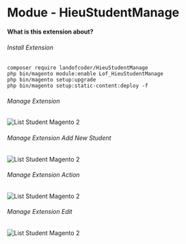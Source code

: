<h1>Modue - HieuStudentManage</h1>
<b>What is this extension about?</b> 


###### Install Extension
```
composer require landofcoder/HieuStudentManage
php bin/magento module:enable Lof_HieuStudentManage
php bin/magento setup:upgrade
php bin/magento setup:static-content:deploy -f

```
###### Manage Extension


![List Student Magento 2](https://i.imgur.com/tC8zlGe.png)
###### Manage Extension Add New Student
![List Student Magento 2](https://i.imgur.com/EHKq0f3.png)
###### Manage Extension Action
![List Student Magento 2](https://i.imgur.com/5ZzDZ0Z.png)
###### Manage Extension Edit
![List Student Magento 2](https://i.imgur.com/g4zLDAu.png)
